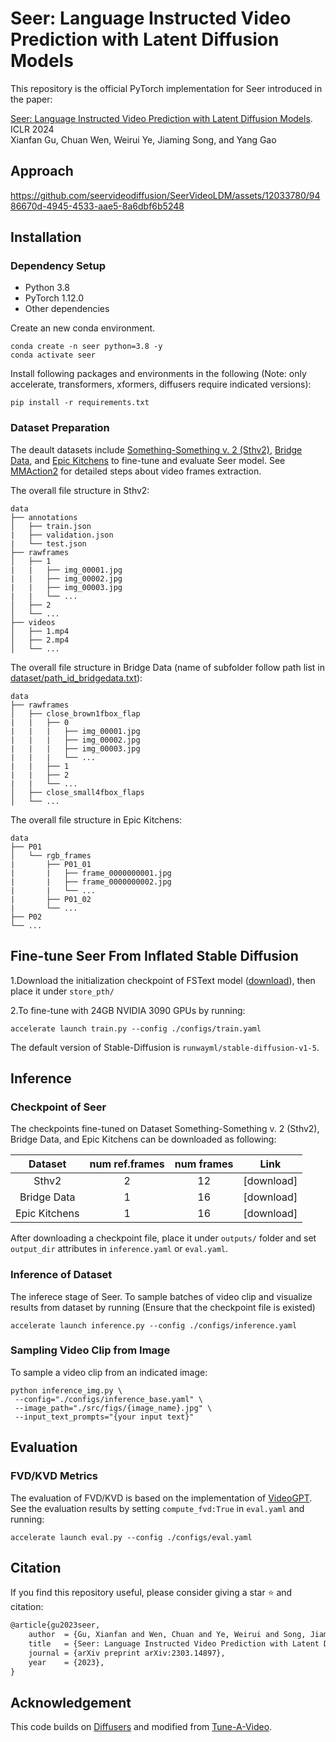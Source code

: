 # Seer: Language Instructed Video Prediction with Latent Diffusion Models

This repository is the official PyTorch implementation for Seer introduced in the paper:

[Seer: Language Instructed Video Prediction with Latent Diffusion Models](https://arxiv.org/abs/2303.14897). ICLR 2024
<br>
Xianfan Gu, Chuan Wen, Weirui Ye, Jiaming Song, and Yang Gao
<br>
## Approach

https://github.com/seervideodiffusion/SeerVideoLDM/assets/12033780/9486670d-4945-4533-aae5-8a6dbf6b5248



## Installation

### Dependency Setup
* Python 3.8
* PyTorch 1.12.0
* Other dependencies

Create an new conda environment.
```
conda create -n seer python=3.8 -y
conda activate seer
```
Install following packages and environments in the following (Note: only accelerate, transformers, xformers, diffusers require indicated versions):
```
pip install -r requirements.txt
```

### Dataset Preparation 
The deault datasets include [Something-Something v. 2 (Sthv2)](https://developer.qualcomm.com/software/ai-datasets/something-something), [Bridge Data](https://sites.google.com/view/bridgedata), and [Epic Kitchens](https://epic-kitchens.github.io/2023) to fine-tune and evaluate Seer model. See [MMAction2](https://github.com/open-mmlab/mmaction2/blob/main/tools/data/sthv2/README.md) for detailed steps about video frames extraction.

The overall file structure in Sthv2:
```
data
├── annotations
│   ├── train.json
|   ├── validation.json
|   └── test.json
├── rawframes
│   ├── 1
|   |   ├── img_00001.jpg
|   |   ├── img_00002.jpg
|   |   ├── img_00003.jpg
|   |   └── ...
│   ├── 2
│   └── ...
├── videos
│   ├── 1.mp4
│   ├── 2.mp4
│   └── ...
```
The overall file structure in Bridge Data (name of subfolder follow path list in [dataset/path_id_bridgedata.txt](dataset/path_id_bridgedata.txt)):
```
data
├── rawframes
│   ├── close_brown1fbox_flap
|   |   ├── 0
|   |   |   ├── img_00001.jpg
|   |   |   ├── img_00002.jpg
|   |   |   ├── img_00003.jpg
|   |   |   └── ...
|   |   ├── 1
|   |   ├── 2
|   |   └── ...
│   ├── close_small4fbox_flaps
│   └── ...
```
The overall file structure in Epic Kitchens:
```
data
├── P01
│   └── rgb_frames
|       ├── P01_01
|       |   ├── frame_0000000001.jpg
|       |   ├── frame_0000000002.jpg
|       |   └── ...
|       ├── P01_02
|       └── ...
├── P02
└── ...
```

## Fine-tune Seer From Inflated Stable Diffusion
1.Download the initialization checkpoint of FSText model ([download](https://media.githubusercontent.com/media/seervideodiffusion/checkpoints/main/fstext_init.zip)), then place it under `store_pth/` 

2.To fine-tune with 24GB NVIDIA 3090 GPUs by running:
```
accelerate launch train.py --config ./configs/train.yaml
``` 
The default version of Stable-Diffusion is `runwayml/stable-diffusion-v1-5`.

## Inference

### Checkpoint of Seer
The checkpoints fine-tuned on Dataset Something-Something v. 2 (Sthv2), Bridge Data, and Epic Kitchens can be downloaded as following:

| Dataset | num ref.frames | num frames |Link | 
| :---: | :---:  | :---: | :---: |
| Sthv2 | 2 | 12 |  [download]   |
| Bridge Data | 1 | 16 |  [download]   |
| Epic Kitchens | 1 | 16 |  [download]   |

After downloading a checkpoint file, place it under `outputs/` folder and set `output_dir` attributes in `inference.yaml` or `eval.yaml`.

### Inference of Dataset
The inferece stage of Seer. To sample batches of video clip and visualize results from dataset by running (Ensure that the checkpoint file is existed)
```
accelerate launch inference.py --config ./configs/inference.yaml
``` 
### Sampling Video Clip from Image
To sample a video clip from an indicated image:
```
python inference_img.py \
 --config="./configs/inference_base.yaml" \
 --image_path="./src/figs/{image_name}.jpg" \
 --input_text_prompts="{your input text}"
```

## Evaluation

### FVD/KVD Metrics
The evaluation of FVD/KVD is based on the implementation of [VideoGPT](https://github.com/wilson1yan/VideoGPT). See the evaluation results by setting `compute_fvd:True` in `eval.yaml` and running:
```
accelerate launch eval.py --config ./configs/eval.yaml
``` 

## Citation

If you find this repository useful, please consider giving a star :star: and citation:
```latex
@article{gu2023seer,
    author  = {Gu, Xianfan and Wen, Chuan and Ye, Weirui and Song, Jiaming and Gao, Yang},
    title   = {Seer: Language Instructed Video Prediction with Latent Diffusion Models},
    journal = {arXiv preprint arXiv:2303.14897},
    year    = {2023},
}
```

## Acknowledgement
This code builds on [Diffusers](https://github.com/huggingface/diffusers) and modified from [Tune-A-Video](https://github.com/showlab/Tune-A-Video).

